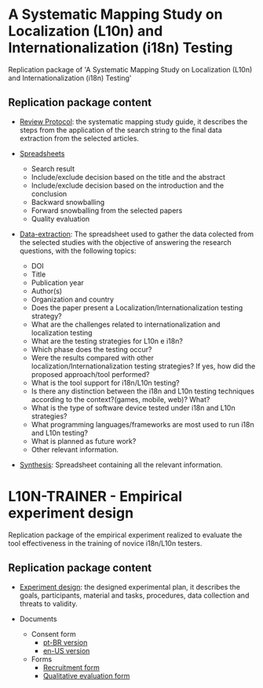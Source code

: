 # A Systematic Mapping Study on Localization (L10n) and Internationalization (i18n) Testing
Replication package of 'A Systematic Mapping Study on Localization (L10n) and Internationalization (i18n) Testing'

## Replication package content

+ [Review Protocol](https://docs.google.com/document/d/1wyZzQzoDhS87XBOjg2bWp_KFU5pth4tY_Ybb5q87G5c/edit?usp=sharing): the systematic mapping study guide, it describes the steps from the application of the search string to the final data extraction from the selected articles.

+ [Spreadsheets](https://docs.google.com/spreadsheets/d/1kiWgM6CHXKyRUKW68nt8CfAoArjB4YxdDWootaOgi6o/edit?usp=sharing)

  - Search result
  - Include/exclude decision based on the title and the abstract
  - Include/exclude decision based on the introduction and the conclusion
  - Backward snowballing
  - Forward snowballing from the selected papers
  - Quality evaluation

+ [Data-extraction](https://docs.google.com/spreadsheets/d/1sgoasAkHDzPLQj9fgGag3R5E_wVNbnXLuIZv0iMUj8w/edit?usp=sharing): The spreadsheet used to gather the data colected from the selected studies with the objective of answering the research questions, with the following topics:

   - DOI
   - Title
   - Publication year
   - Author(s)
   - Organization and country
   - Does the paper present a Localization/Internationalization testing strategy?
   - What are the challenges related to internationalization and localization testing
   - What are the testing strategies for L10n e i18n?
   - Which phase does the testing occur?
   - Were the results compared with other localization/Internationalization testing strategies? If yes, how did the proposed approach/tool performed?
   - What is the tool support for i18n/L10n testing?
   - Is there any distinction between the i18n and L10n  testing techniques according to the context?(games, mobile, web)? What?
   - What is the type of software device tested under i18n and L10n strategies?
   - What programming languages/frameworks are most used to run i18n and L10n testing?
   - What is planned as future work?
   - Other relevant information.


+ [Synthesis](https://docs.google.com/spreadsheets/d/1kGZ7hOzBhMpJVh-pmyWX9eqOM3RF2LJIlkqU5q8MAY4/edit?usp=sharing): Spreadsheet containing all the relevant information.

# L10N-TRAINER - Empirical experiment design
Replication package of the empirical experiment realized to evaluate the tool effectiveness in the training of novice i18n/L10n testers.

## Replication package content

+ [Experiment design](https://docs.google.com/spreadsheets/d/1VW5Di4ebms4bBy78yWRk1dFRjY34rEkrw4zrwGw3xLw/edit?usp=sharing): the designed experimental plan, it describes the goals, participants, material and tasks, procedures, data collection and threats to validity.
  
+ Documents

  - Consent form
    - [pt-BR version](https://docs.google.com/document/d/1pnj-uCKTNl1ndjyciSV3mzMMdSZ0MtktJOM2afV2QoY/edit?usp=sharing)
    - [en-US version](https://docs.google.com/document/d/1hdM_ckGln8hLvnyK3DhK4P0_SFakvIt8v5YW9ZNjIB0/edit?usp=sharing)
  - Forms
    - [Recruitment form](https://drive.google.com/file/d/1MGMkA9DWOFHoeJAfxuZr-RuVBUPYuhlm/view?usp=sharing)
    - [Qualitative evaluation form](https://drive.google.com/file/d/1IINJPi7ox13b4yhrE_CN_VxUxz6oea9D/view?usp=sharing)
      
